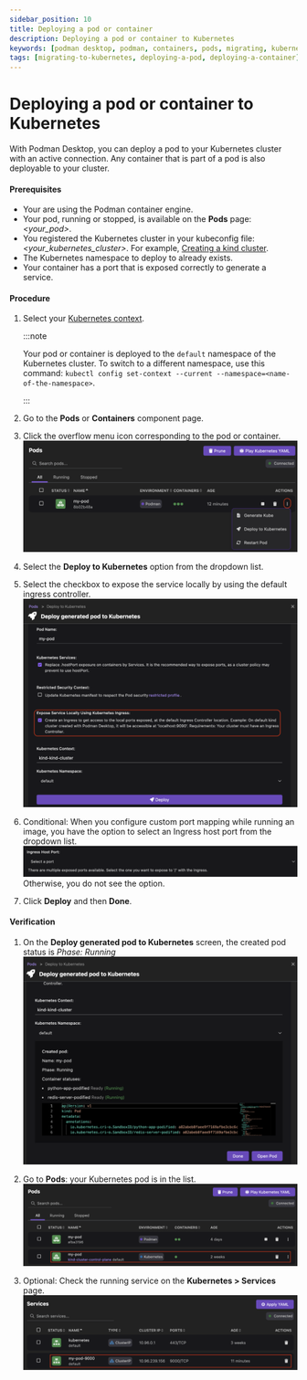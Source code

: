 ```yaml
---
sidebar_position: 10
title: Deploying a pod or container
description: Deploying a pod or container to Kubernetes
keywords: [podman desktop, podman, containers, pods, migrating, kubernetes]
tags: [migrating-to-kubernetes, deploying-a-pod, deploying-a-container]
---
```


# Deploying a pod or container to Kubernetes

With Podman Desktop, you can deploy a pod to your Kubernetes cluster with an active connection. Any container that is part of a pod is also deployable to your cluster.

#### Prerequisites

- Your are using the Podman container engine.
- Your pod, running or stopped, is available on the **Pods** page: _&lt;your_pod&gt;_.
- You registered the Kubernetes cluster in your kubeconfig file: _&lt;your_kubernetes_cluster&gt;_. For example, [Creating a kind cluster](/docs/kind/creating-a-kind-cluster).
- The Kubernetes namespace to deploy to already exists.
- Your container has a port that is exposed correctly to generate a service.

#### Procedure

1. Select your [Kubernetes context](/docs/kubernetes/viewing-and-selecting-current-kubernetes-context).

   :::note

   Your pod or container is deployed to the `default` namespace of the Kubernetes cluster. To switch to a different namespace, use this command: `kubectl config set-context --current --namespace=<name-of-the-namespace>`.

   :::

1. Go to the **Pods** or **Containers** component page.
1. Click the overflow menu icon corresponding to the pod or container.
   ![overflow menu icon](img/overflow-menu-icon.png)
1. Select the **Deploy to Kubernetes** option from the dropdown list.
1. Select the checkbox to expose the service locally by using the default ingress controller.
   ![expose the service locally](img/expose-the-service-locally.png)
1. Conditional: When you configure custom port mapping while running an image, you have the option to select an Ingress host port from the dropdown list.
   ![ingress-host-port](img/ingress-host-port.png)
   Otherwise, you do not see the option.

1. Click **Deploy** and then **Done**.

#### Verification

1. On the **Deploy generated pod to Kubernetes** screen, the created pod status is _Phase: Running_
   ![Deploying a pod](img/deploying-a-pod.png)

1. Go to **Pods**: your Kubernetes pod is in the list.
   ![kube pod in the list](img/kube-pod-in-the-list.png)

1. Optional: Check the running service on the **Kubernetes > Services** page.
   ![running service](img/running-service.png)
